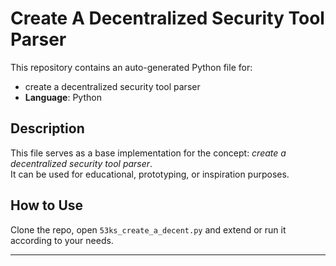 # Create A Decentralized Security Tool Parser

This repository contains an auto-generated Python file for:

- create a decentralized security tool parser
- **Language**: Python

## Description

This file serves as a base implementation for the concept: *create a decentralized security tool parser*.  
It can be used for educational, prototyping, or inspiration purposes.

## How to Use

Clone the repo, open `53ks_create_a_decent.py` and extend or run it according to your needs.

---


